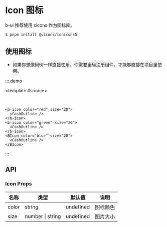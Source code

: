 # Icon 图标

b-ui 推荐使用 xicons 作为图标库。

```bash
$ pnpm install @vicons/ionicons5
```

## 使用图标

- 如果你想像用例一样直接使用，你需要全局注册组件，才能够直接在项目里使用。

::: demo

<template #source>
<b-icon color="red" size="20">
<CashOutline />
</b-icon>
<b-icon color="green" size="20">
<CashOutline />
</b-icon>
<BIcon color="blue" size="20">
<CashOutline />
</BIcon>

<br />

</template>

```vue
<b-icon color="red" size="20">
  <CashOutline />
</b-icon>
<b-icon color="green" size="20">
  <CashOutline />
</b-icon>
<BIcon color="blue" size="20">
  <CashOutline />
</BIcon>
```
:::
## API

### Icon Props

| 名称  | 类型             | 默认值    | 说明     |
| ----- | ---------------- | --------- | -------- |
| color | string           | undefined | 图标颜色 |
| size  | number \| string | undefined | 图片大小 |

